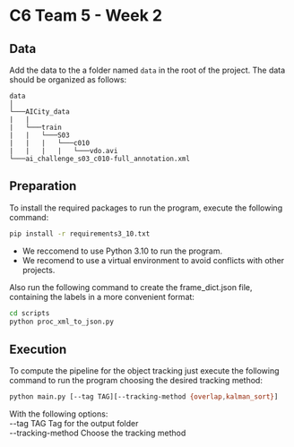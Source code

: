 # C6 Team 5 - Week 2

## Data
Add the data to the a folder named `data` in the root of the project. The data should be organized as follows:

```
data
│
└───AICity_data
|   |
|   └───train
|   |   └───S03
|   |   |   └───c010
|   |   |   |   └───vdo.avi
└───ai_challenge_s03_c010-full_annotation.xml
```
## Preparation
To install the required packages to run the program, execute the following command:

```bash
pip install -r requirements3_10.txt
```
* We reccomend to use Python 3.10 to run the program.
* We recomend to use a virtual environment to avoid conflicts with other projects.

Also run the following command to create the frame_dict.json file, containing the labels in a more convenient format:
```bash
cd scripts
python proc_xml_to_json.py
```

## Execution
To compute the pipeline for the object tracking just execute the following command to run the program choosing the desired tracking method:

```bash
python main.py [--tag TAG][--tracking-method {overlap,kalman_sort}]
```

With the following options:\
  --tag TAG             Tag for the output folder\
  --tracking-method     Choose the tracking method
